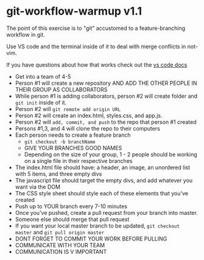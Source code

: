 # git-workflow-warmup v1.1

The point of this exercise is to "git" accustomed to a feature-branching workflow in git. 

Use VS code and the terminal inside of it to deal with merge conflicts in not-vim.

If you have questions about how that works check out the [vs code docs](https://code.visualstudio.com/docs/editor/versioncontrol) 

- Get into a team of 4-5
- Person #1 will create a new repository AND ADD THE OTHER PEOPLE IN THEIR GROUP AS COLLABORATORS
- While person #1 is adding collaborators, person #2 will create folder and ```git init``` inside of it.
- Person #2 will ```git remote add origin URL```
- Person #2 will create an index.html, styles.css, and app.js.
- Person #2 will ```add, commit, and push``` to the repo that person #1 created
- Persons #1,3, and 4 will clone the repo to their computers
- Each person needs to create a feature branch
    - `git checkout -b branchName`
    - GIVE YOUR BRANCHES GOOD NAMES
    - Depending on the size of your group, 1 - 2 people should be working on a single file in their respective branches
- The index.html file should have: a header, an image, an unordered list with 5 items, and three empty divs
- The javascript file should target the empty divs, and add whatever you want via the DOM
- The CSS style sheet should style each of these elements that you've created
- Push up to YOUR branch every 7-10 minutes
- Once you've pushed, create a pull request from your branch into master.
- Someone else should merge that pull request
- If you want your local master branch to be updated, ```git checkout master``` and ```git pull origin master```
- DONT FORGET TO COMMIT YOUR WORK BEFORE PULLING
- COMMUNICATE WITH YOUR TEAM
- COMMUNICATION IS V IMPORTANT
